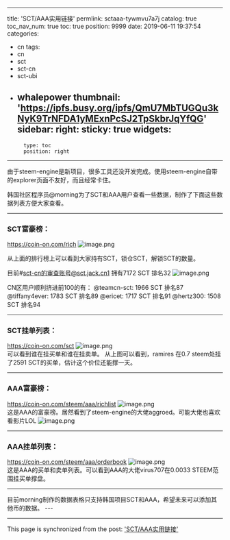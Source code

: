 
---
title: 'SCT/AAA实用链接'
permlink: sctaaa-tywmvu7a7j
catalog: true
toc_nav_num: true
toc: true
position: 9999
date: 2019-06-11 19:37:54
categories:
- cn
tags:
- cn
- sct
- sct-cn
- sct-ubi
- whalepower
thumbnail: 'https://ipfs.busy.org/ipfs/QmU7MbTUGQu3kNyK9TrNFDA1yMExnPcSJ2TpSkbrJqYfQG'
sidebar:
    right:
        sticky: true
widgets:
    -
        type: toc
        position: right
---


由于steem-engine是新项目，很多工具还没开发完成。使用steem-engine自带的explorer页面不友好，而且经常卡住。

韩国社区程序员@morning为了SCT和AAA用户查看一些数据，制作了下面这些数据列表方便大家查看。

<hr />

<h3>SCT富豪榜：</h3>

https://coin-on.com/rich
<img src="https://ipfs.busy.org/ipfs/QmU7MbTUGQu3kNyK9TrNFDA1yMExnPcSJ2TpSkbrJqYfQG" alt="image.png" /><br/>

从上面的排行榜上可以看到大家持有SCT，锁仓SCT，解锁SCT的数量。

目前#sct-cn的审查账号@sct.jack.cn1 拥有7172 SCT 排名32
<img src="https://ipfs.busy.org/ipfs/QmcG7jUWEyg8KvN21XK7Z8TDZiSzEpe2PrmRgGQ1PHRNAw" alt="image.png" /><br/>

CN区用户顺利挤进前100的有：
@teamcn-sct: 1966 SCT 排名87
@tiffany4ever: 1783 SCT 排名89
@ericet: 1717 SCT 排名91
@hertz300: 1508 SCT 排名94

<hr />

<h3>SCT挂单列表：</h3>

https://coin-on.com/sct
<img src="https://ipfs.busy.org/ipfs/QmVXoFhff7838J4HacNnViLSKmE1FimNFP3qejvxyUQZFT" alt="image.png" /><br/>
可以看到谁在挂买单和谁在挂卖单。
从上图可以看到，ramires 在0.7 steem处挂了2591 SCT的买单，估计这个价位还能撑一天。

<hr />

<h3>AAA富豪榜：</h3>

https://coin-on.com/steem/aaa/richlist
<img src="https://ipfs.busy.org/ipfs/QmdmrFKST91ooiBFTH4TPLfm9u7YB9EcXvXFuMTxGDJyT7" alt="image.png" /><br/>
这是AAA的富豪榜。居然看到了steem-engine的大佬aggroed。可能大佬也喜欢看影片LOL
<img src="https://ipfs.busy.org/ipfs/QmRpzNECaKMfWnzGwKrbVmqwPe8icqQwgxtpdeynpzZcDx" alt="image.png" /><br/>

<hr />

<h3>AAA挂单列表：</h3>

https://coin-on.com/steem/aaa/orderbook
<img src="https://ipfs.busy.org/ipfs/QmX9aZks1xH5AtyoNEEFJaSthKL9Wcz5cRq9dfNJhqS5iP" alt="image.png" /><br/>
这是AAA的买单和卖单列表。可以看到AAA的大佬virus707在0.0033 STEEM范围挂买单撑盘。

<hr />

目前morning制作的数据表格只支持韩国项目SCT和AAA，希望未来可以添加其他币的数据。 ---

- - -

This page is synchronized from the post: ['SCT/AAA实用链接'](https://steemit.com/@ericet/sctaaa-tywmvu7a7j)
